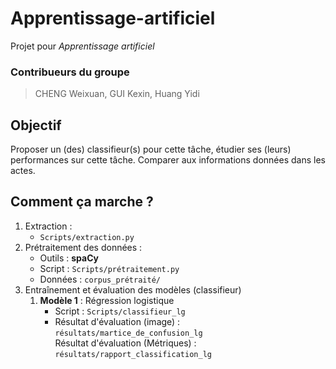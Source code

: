# Apprentissage-artificiel
Projet pour *Apprentissage artificiel*

### Contribueurs du groupe
> CHENG Weixuan, GUI Kexin, Huang Yidi


## Objectif  
Proposer un (des) classifieur(s) pour cette tâche, étudier ses (leurs) performances sur cette tâche. Comparer aux informations données dans les actes.

## Comment ça marche ?

1. Extraction : 
    - `Scripts/extraction.py`
2. Prétraitement des données : 
    - Outils : **spaCy** 
    - Script : `Scripts/prétraitement.py`
    - Données : `corpus_prétraité/`
3. Entraînement et évaluation des modèles (classifieur)
    1. **Modèle 1** : Régression logistique
        - Script : `Scripts/classifieur_lg`
        - Résultat d'évaluation (image) : `résultats/martice_de_confusion_lg` <br>
    Résultat d'évaluation (Métriques) : `résultats/rapport_classification_lg`
